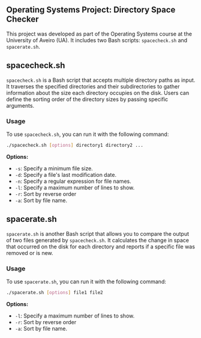 ## Operating Systems Project: Directory Space Checker

This project was developed as part of the Operating Systems course at the University of Aveiro (UA). It includes two Bash scripts: `spacecheck.sh` and `spacerate.sh`.

## spacecheck.sh

`spacecheck.sh` is a Bash script that accepts multiple directory paths as input. It traverses the specified directories and their subdirectories to gather information about the size each directory occupies on the disk. Users can define the sorting order of the directory sizes by passing specific arguments.

### Usage

To use `spacecheck.sh`, you can run it with the following command:
```bash
./spacecheck.sh [options] directory1 directory2 ...
```

**Options:**
- `-s`: Specify a minimum file size.
- `-d`: Specify a file's last modification date.
- `-n`: Specify a regular expression for file names.
- `-l`: Specify a maximum number of lines to show.
- `-r`: Sort by reverse order
- `-a`: Sort by file name.
## spacerate.sh

`spacerate.sh` is another Bash script that allows you to compare the output of two files generated by `spacecheck.sh`. It calculates the change in space that occurred on the disk for each directory and reports if a specific file was removed or is new.

### Usage

To use `spacerate.sh`, you can run it with the following command:

```bash
./spacerate.sh [options] file1 file2
```
**Options:**
- `-l`: Specify a maximum number of lines to show.
- `-r`: Sort by reverse order
- `-a`: Sort by file name.
